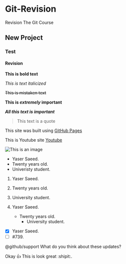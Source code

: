 # Git-Revision

Revision The Git Course

## New Project

### Test

#### Revision

**This is bold text**

_This is text italicized_

~~This is mistaken text~~

**This is _extremely_ important**

**_All this text is important_**

> This text is a quote

This site was built using [GitHub Pages](https://pages.github.com/)

This is Youtube site [Youtube](https://www.youtube.com/)

![This is an image](https://myoctocat.com/assets/images/base-octocat.svg)

- Yaser Saeed.
- Twenty years old.
- Univeristy student.

1. Yaser Saeed.
2. Twenty years old.
3. University student.



1. Yaser Saeed.
   - Twenty years old.
     - University student.

- [x] Yaser Saeed.
- [ ] #739.

@github/support What do you think about these updates?

Okay :+1: This is look great :shipit:.